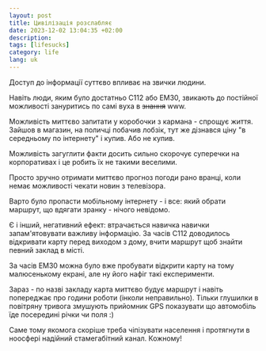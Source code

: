 ```yaml
---
layout: post
title: Цивілізація розслабляє
date: 2023-12-02 13:04:35 +02:00
description: 
tags: [lifesucks]
category: life
lang: uk
---
```


Доступ до інформації суттєво впливає на звички людини.

Навіть люди, яким було достатньо C112 або EM30, звикають до постійної можливості зануритись по самі вуха в ~~знання~~ www.

Можливість миттєво запитати у коробочки з кармана - спрощує життя. 
Зайшов в магазин, на поличці побачив лобзік, тут же дізнався ціну "в середньому по інтернету" і купив.
Або не купив.

Можливість загуглити факти досить сильно скорочує суперечки на корпоративах і це робить їх не такими веселими.

Просто зручно отримати миттєво прогноз погоди рано вранці, коли немає можливості чекати новин з телевізора. 

Варто було пропасти мобільному інтернету - і все:
який обрати маршрут, 
що вдягати зранку - нічого невідомо.

Є і інший, негативний ефект: втрачається навичка навички запам'ятовувати важливу інформацію. 
За часів С112 доводилось відкривати карту перед виходом з дому, вчити маршрут щоб знайти певний заклад в місті. 

За часів EM30 можна було вже пробувати відкрити карту на тому малюсенькому екрані, але ну його нафіг такі експерименти.

Зараз - по назві закладу карта миттєво будує маршрут і навіть попереджає про години роботи (інколи неправильно).
Тільки глушилки в повітряну тривога змушують прийомник GPS показувати що автомобіль їде посередині річки чи поля :)

Саме тому якомога скоріше треба чіпізувати населення і протягнути в ноосфері надійний стамегабітний канал.
Кожному!
